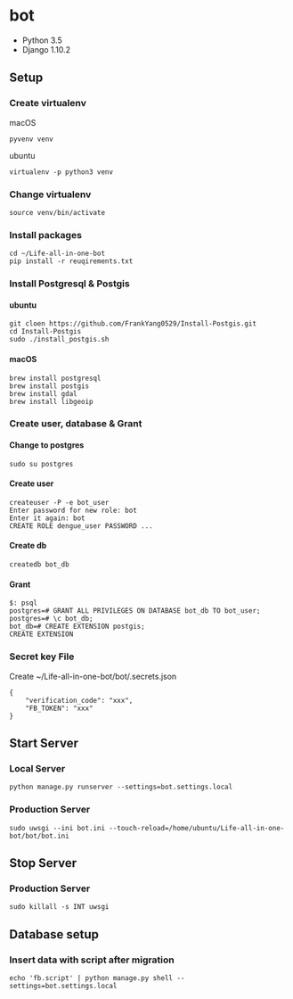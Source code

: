 # bot

* Python 3.5
* Django 1.10.2

## Setup

### Create virtualenv

macOS

    pyvenv venv
    
ubuntu

    virtualenv -p python3 venv

### Change virtualenv

	source venv/bin/activate

### Install packages

	cd ~/Life-all-in-one-bot
	pip install -r reuqirements.txt

### Install Postgresql & Postgis

#### ubuntu

    git cloen https://github.com/FrankYang0529/Install-Postgis.git
    cd Install-Postgis
    sudo ./install_postgis.sh

#### macOS

    brew install postgresql
    brew install postgis
    brew install gdal
    brew install libgeoip

### Create user, database & Grant

#### Change to postgres

    sudo su postgres

#### Create user

    createuser -P -e bot_user
    Enter password for new role: bot
    Enter it again: bot
    CREATE ROLE dengue_user PASSWORD ...

#### Create db

    createdb bot_db

#### Grant

    $: psql
    postgres=# GRANT ALL PRIVILEGES ON DATABASE bot_db TO bot_user;
    postgres=# \c bot_db;
    bot_db=# CREATE EXTENSION postgis;
    CREATE EXTENSION

### Secret key File

Create ~/Life-all-in-one-bot/bot/.secrets.json

    {
        "verification_code": "xxx",
        "FB_TOKEN": "xxx"
    }


## Start Server

### Local Server

	python manage.py runserver --settings=bot.settings.local

### Production Server

    sudo uwsgi --ini bot.ini --touch-reload=/home/ubuntu/Life-all-in-one-bot/bot/bot.ini

## Stop Server

### Production Server

    sudo killall -s INT uwsgi
    
## Database setup
### Insert data with script after migration
    echo 'fb.script' | python manage.py shell --settings=bot.settings.local
    
